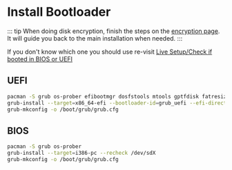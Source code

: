 # Install Bootloader

::: tip
When doing disk encryption, finish the steps on the [encryption page](/encryption/#adjust-linux-kernel-hooks).
It will guide you back to the main installation when needed.
:::

If you don't know which one you should use re-visit [Live Setup/Check if booted in BIOS or UEFI](./live-setup.md#check-if-booted-in-bios-or-uefi)

## UEFI
```bash
pacman -S grub os-prober efibootmgr dosfstools mtools gptfdisk fatresize
grub-install --target=x86_64-efi --bootloader-id=grub_uefi --efi-directory=/boot/efi --recheck
grub-mkconfig -o /boot/grub/grub.cfg
```

## BIOS
```bash
pacman -S grub os-prober
grub-install --target=i386-pc --recheck /dev/sdX
grub-mkconfig -o /boot/grub/grub.cfg
```
